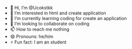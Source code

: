 - 👋 Hi, I’m @Ucokstkk
- 👀 I’m interested in html and create application
- 🌱 I’m currently learning coding for create an application
- 💞️ I’m looking to collaborate on coding
- 📫 How to reach me nothing
- 😄 Pronouns: he/him
- ⚡ Fun fact: I am an student 

<!---
Ucokstkk/Ucokstkk is a ✨ special ✨ repository because its `README.md` (this file) appears on your GitHub profile.
You can click the Preview link to take a look at your changes.
--->
